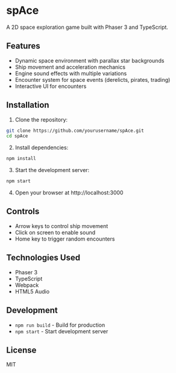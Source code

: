 # spAce

A 2D space exploration game built with Phaser 3 and TypeScript.

## Features

- Dynamic space environment with parallax star backgrounds
- Ship movement and acceleration mechanics
- Engine sound effects with multiple variations
- Encounter system for space events (derelicts, pirates, trading)
- Interactive UI for encounters

## Installation

1. Clone the repository:
```bash
git clone https://github.com/yourusername/spAce.git
cd spAce
```

2. Install dependencies:
```bash
npm install
```

3. Start the development server:
```bash
npm start
```

4. Open your browser at http://localhost:3000

## Controls

- Arrow keys to control ship movement
- Click on screen to enable sound
- Home key to trigger random encounters

## Technologies Used

- Phaser 3
- TypeScript
- Webpack
- HTML5 Audio

## Development

- `npm run build` - Build for production
- `npm start` - Start development server

## License

MIT 